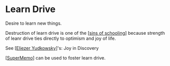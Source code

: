 # Learn Drive

Desire to learn new things.

Destruction of learn drive is one of the [[sins of schooling]] because strength of leanr drive ties directly to optimism and joy of life.

See [[Eliezer Yudkowsky]]'s: Joy in Discovery

[[SuperMemo]] can be used to foster learn drive.

[//begin]: # "Autogenerated link references for markdown compatibility"
[sins of schooling]: sins-of-schooling "Sins of Schooling"
[Eliezer Yudkowsky]: eliezer-yudkowsky "Eliezer Yudkowsky"
[Supermemo]: SuperMemo "SuperMemo"
[//end]: # "Autogenerated link references"